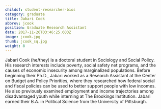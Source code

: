 ```yaml
---
childof: student-researcher-bios
category: graduate
title: Jabari Cook
abbrev: jcook
position: Graduate Research Assistant
date: 2017-11-26T03:46:25.603Z
image: jcook.jpg
thumb: jcook_sq.jpg
weight: 8
---
```

Jabari Cook (he/they) is a doctoral student in Sociology and Social Policy. His research interests include poverty, social safety net programs, and the causes of economic insecurity among marginalized populations. Before beginning their Ph.D., Jabari worked as a Research Assistant at the Center on Budget and Policy Priorities, where they researched how federal social and fiscal policies can be used to better support people with low incomes. He also previously examined employment and income trajectories among disadvantaged youth while interning at The Brookings Institution. Jabari earned their B.A. in Political Science from the University of Pittsburgh.
